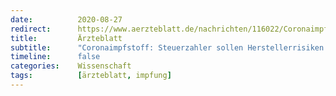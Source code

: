 ```yaml
---
date:          2020-08-27
redirect:      https://www.aerzteblatt.de/nachrichten/116022/Coronaimpfstoff-Steuerzahler-sollen-Herstellerrisiken-mittragen
title:         Ärzteblatt
subtitle:      "Coronaimpfstoff: Steuerzahler sollen Herstellerrisiken mittragen"
timeline:      false
categories:    Wissenschaft
tags:          [ärzteblatt, impfung]
---
```

